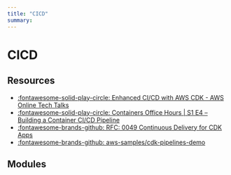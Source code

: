```yaml
---
title: "CICD"
summary:
---
```


CICD
===

Resources
---

- [:fontawesome-solid-play-circle: Enhanced CI/CD with AWS CDK - AWS Online Tech
    Talks][1]
- [:fontawesome-solid-play-circle: Containers Office Hours | S1 E4 – Building a
    Container CI/CD Pipeline][2]
- [:fontawesome-brands-github: RFC: 0049 Continuous Delivery for CDK Apps][3]
- [:fontawesome-brands-github: aws-samples/cdk-pipelines-demo][4]

<!-- Links -->
[1]: https://www.youtube.com/watch?v=1ps0Wh19MHQ
[2]: https://www.youtube.com/watch?v=b16Gpvjxxnc
[3]: https://github.com/aws/aws-cdk/pull/3437
[4]: https://github.com/aws-samples/cdk-pipelines-demo


Modules
---

